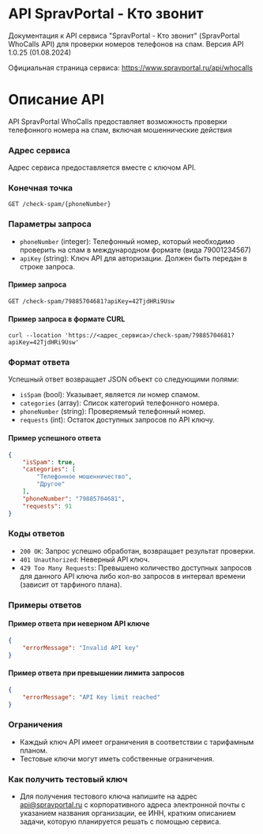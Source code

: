 # API SpravPortal - Кто звонит
Документация к API сервиса "SpravPortal - Кто звонит" (SpravPortal WhoCalls API) для проверки номеров телефонов на спам.
Версия API 1.0.25 (01.08.2024)

Официальная страница сервиса: https://www.spravportal.ru/api/whocalls

# Описание API

API SpravPortal WhoCalls предоставляет возможность проверки телефонного номера на спам, включая мошеннические действия 

### Адрес сервиса

Адрес сервиса предоставляется вместе с ключом API.

### Конечная точка

`GET /check-spam/{phoneNumber}`

### Параметры запроса

- `phoneNumber` (integer): Телефонный номер, который необходимо проверить на спам в международном формате (вида 79001234567)
- `apiKey` (string): Ключ API для авторизации. Должен быть передан в строке запроса.

#### Пример запроса

```http
GET /check-spam/79885704681?apiKey=42TjdHRi9Usw
```

#### Пример запроса в формате CURL

```curl
curl --location 'https://<адрес_сервиса>/check-spam/79885704681?apiKey=42TjdHRi9Usw'
```

### Формат ответа

Успешный ответ возвращает JSON объект со следующими полями:

- `isSpam` (bool): Указывает, является ли номер спамом.
- `categories` (array): Список категорий телефонного номера.
- `phoneNumber` (string): Проверяемый телефонный номер.
- `requests` (int): Остаток доступных запросов по API ключу.

#### Пример успешного ответа

```json
{
    "isSpam": true,
    "categories": [
        "Телефонное мошенничество",
        "Другое"
    ],
    "phoneNumber": "79885704681",
    "requests": 91
}
```

### Коды ответов

- `200 OK`: Запрос успешно обработан, возвращает результат проверки.
- `401 Unauthorized`: Неверный API ключ.
- `429 Too Many Requests`: Превышено количество доступных запросов для данного API ключа либо кол-во запросов в интервал времени (зависит от тарфиного плана).

### Примеры ответов

#### Пример ответа при неверном API ключе

```json
{
    "errorMessage": "Invalid API key"
}
```

#### Пример ответа при превышении лимита запросов

```json
{
    "errorMessage": "API Key limit reached"
}
```

### Ограничения

- Каждый ключ API имеет ограничения в соответствии с тарифамным планом.
- Тестовые ключи могут иметь собственные ограничения.

### Как получить тестовый ключ

- Для получения тестового ключа напишите на адрес api@spravportal.ru с корпоративного адреса электронной почты с указанием названия организации, ее ИНН, кратким описанием задачи, которую планируется решать с помощью сервиса.

